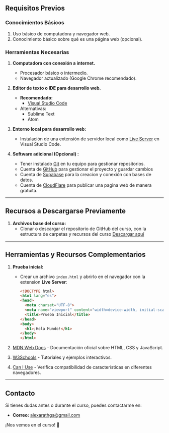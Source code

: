 ## Requisitos Previos

### Conocimientos Básicos

1. Uso básico de computadora y navegador web.
2. Conocimiento básico sobre qué es una página web (opcional).

### Herramientas Necesarias

1. **Computadora con conexión a internet.**
   - Procesador básico o intermedio.
   - Navegador actualizado (Google Chrome recomendado).

2. **Editor de texto o IDE para desarrollo web.**
   - **Recomendado:**
     - [Visual Studio Code](https://code.visualstudio.com/)
   - Alternativas:
     - Sublime Text
     - Atom

3. **Entorno local para desarrollo web:**
   - Instalación de una extensión de servidor local como [Live Server](https://marketplace.visualstudio.com/items?itemName=ritwickdey.LiveServer) en Visual Studio Code.

4. **Software adicional (Opcional) :**
   - Tener instalado [Git](https://git-scm.com/) en tu equipo para gestionar repositorios.
   - Cuenta de [GitHub](https://github.com/) para gestionar el proyecto y guardar cambios
   - Cuenta de [Supabase](https://supabase.com/) para la creacion y conexión con bases de datos.
   - Cuenta de [CloudFlare](https://dash.cloudflare.com/sign-up) para publicar una pagina web de manera gratuita.
     
---

## Recursos a Descargarse Previamente


1. **Archivos base del curso:**
   - Clonar o descargar el repositorio de GitHub del curso, con la estructura de carpetas y recursos del curso 
     [Descargar aquí](https://github.com/Alex-gs22/Curso-HTML--CSS-Y-JavaScript)

---

## Herramientas y Recursos Complementarios

1. **Prueba inicial:**
   - Crear un archivo `index.html` y abrirlo en el navegador con la extension **Live Server**:
     
     ```html
     <!DOCTYPE html>
     <html lang="es">
     <head>
       <meta charset="UTF-8">
       <meta name="viewport" content="width=device-width, initial-scale=1.0">
       <title>Prueba Inicial</title>
     </head>
     <body>
       <h1>¡Hola Mundo!</h1>
     </body>
     </html>
     ```
     
2. [MDN Web Docs](https://developer.mozilla.org/es/) - Documentación oficial sobre HTML, CSS y JavaScript.
3. [W3Schools](https://www.w3schools.com/) - Tutoriales y ejemplos interactivos.
4. [Can I Use](https://caniuse.com/) - Verifica compatibilidad de características en diferentes navegadores.

---

## Contacto

Si tienes dudas antes o durante el curso, puedes contactarme en:
- **Correo:** alexarathgs@gmail.com

¡Nos vemos en el curso! 🎉
